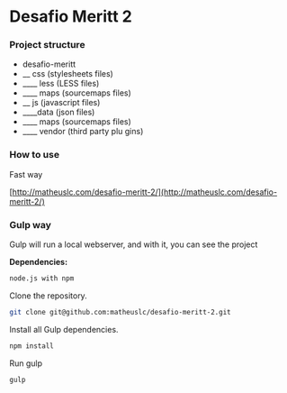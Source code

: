 # Desafio Meritt 2

### Project structure

- desafio-meritt
- __ css (stylesheets files)
- ____ less (LESS files)
- ____ maps (sourcemaps files)
- __ js (javascript files)
- ____data (json files)
- ____ maps (sourcemaps files)
- ____ vendor (third party plu gins)


### How to use

Fast way

[http://matheuslc.com/desafio-meritt-2/](http://matheuslc.com/desafio-meritt-2/)

### Gulp way


Gulp will run a local webserver, and with it, you can see the project

**Dependencies:**

```bash
node.js with npm
```

Clone the repository.

```bash
git clone git@github.com:matheuslc/desafio-meritt-2.git
```

Install all Gulp dependencies.
```bash
npm install
```

Run gulp
```bash
gulp
```

